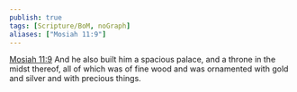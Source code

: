 ```yaml
---
publish: true
tags: [Scripture/BoM, noGraph]
aliases: ["Mosiah 11:9"]
---
```

[Mosiah 11:9](https://churchofjesuschrist.org/study/scriptures/bofm/mosiah/11?lang=eng&id=p9#p9) And he also built him a spacious palace, and a throne in the midst thereof, all of which was of fine wood and was ornamented with gold and silver and with precious things.
